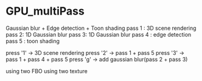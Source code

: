 # GPU_multiPass
Gaussian blur + Edge detection + Toon shading
pass 1 : 3D scene rendering
pass 2: 1D Gaussian blur
pass 3: 1D Gaussian blur
pass 4 : edge detection
pass 5 : toon shading

press '1' -> 3D scene rendering
press '2' -> pass 1 + pass 5
press '3' -> pass 1 + pass 4 + pass 5
press 'g' -> add gaussian blur(pass 2 + pass 3)

using two FBO
using two texture
